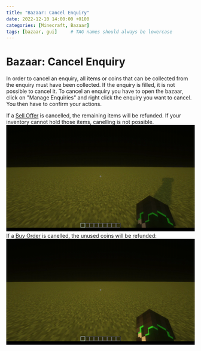 ```yaml
---
title: "Bazaar: Cancel Enquiry"
date: 2022-12-10 14:00:00 +0100
categories: [Minecraft, Bazaar]
tags: [bazaar, gui]     # TAG names should always be lowercase
---
```


# Bazaar: Cancel Enquiry

In order to cancel an enquiry, all items or coins that can be collected from the enquiry must have been collected. If the enquiry is filled, it is not possible to cancel it. To cancel an enquiry you have to open the bazaar, click on "Manage Enquiries" and right click the enquiry you want to cancel. You then have to confirm your actions. 

If a [Sell Offer]({{site.baseurl}}/posts/bazaar-sell-offer) is cancelled, the remaining items will be refunded. If your inventory cannot hold those items, canelling is not possible.
![Cancelling a Sell Offer](/assets/bazaar/bz_cancel_sell.gif "Cancelling a Sell Offer")
If a [Buy Order]({{site.baseurl}}/posts/bazaar-buy-order) is canelled, the unused coins will be refunded:
![Cancelling a Buy Order](/assets/bazaar/bz_cancel_buy.gif "Cancelling a Buy Order")
